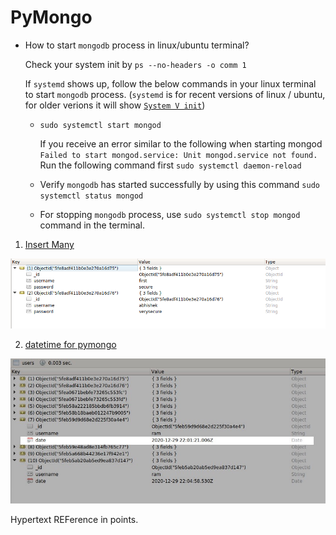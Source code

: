 # PyMongo

- How to start `mongodb` process in linux/ubuntu terminal?
    
    Check your system init by `ps --no-headers -o comm 1`
    
    If `systemd` shows up, follow the below commands in your linux terminal to start `mongodb` process. (`systemd` is for recent versions of linux / ubuntu, for older verions it will show <a href="https://docs.mongodb.com/manual/tutorial/install-mongodb-on-ubuntu/#id2">`System V init`</a>)
    - `sudo systemctl start mongod` 
        
        If you receive an error similar to the following when starting mongod
        `Failed to start mongod.service: Unit mongod.service not found.`
        Run the following command first `sudo systemctl daemon-reload`
    
    - Verify `mongodb` has started successfully by using this command `sudo systemctl status mongod`

    - For stopping `mongodb` process, use `sudo systemctl stop mongod` command in the terminal.
        
        



1. <a href = "insert_many.py">Insert Many</a>


![](insert_many.png)


2. <a href = "datetime_and_filter_for_pymongo.py">datetime for pymongo</a>


![](datetime_mongod.jpeg)

Hypertext REFerence in points.
